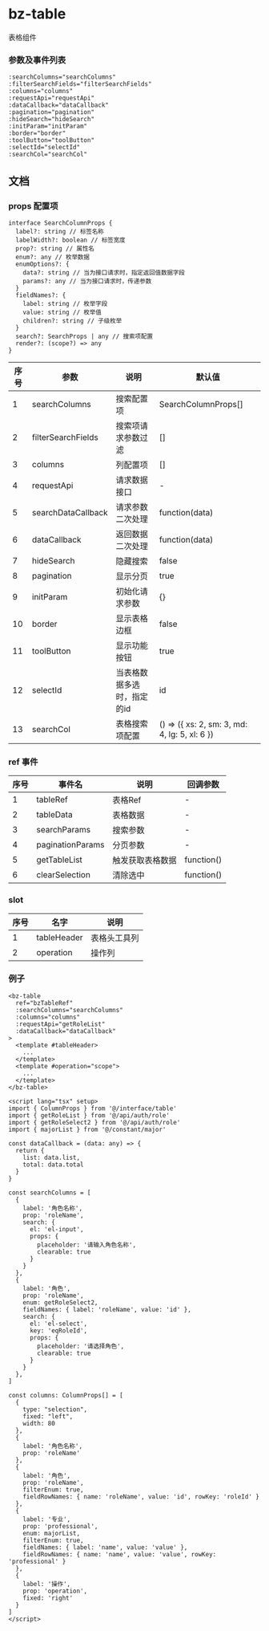 # bz-table

表格组件

### 参数及事件列表

```
:searchColumns="searchColumns"
:filterSearchFields="filterSearchFields"
:columns="columns"
:requestApi="requestApi"
:dataCallback="dataCallback"
:pagination="pagination"
:hideSearch="hideSearch"
:initParam="initParam"
:border="border"
:toolButton="toolButton"
:selectId="selectId"
:searchCol="searchCol"
```

## 文档

### props 配置项

```
interface SearchColumnProps {
  label?: string // 标签名称
  labelWidth?: boolean // 标签宽度
  prop?: string // 属性名
  enum?: any // 枚举数据
  enumOptions?: {
    data?: string // 当为接口请求时，指定返回值数据字段
    params?: any // 当为接口请求时，传递参数
  }
  fieldNames?: {
    label: string // 枚举字段
    value: string // 枚举值
    children?: string // 子级枚举
  }
  search?: SearchProps | any // 搜索项配置
  render?: (scope?) => any
}
```

| 序号 | 参数 | 说明 | 默认值 |
| ---- | ---- | ---- | ---- |
| 1 | searchColumns | 搜索配置项 | SearchColumnProps[] |
| 2 | filterSearchFields | 搜索项请求参数过滤 | [] |
| 3 | columns | 列配置项 | [] |
| 4 | requestApi | 请求数据接口 | - |
| 5 | searchDataCallback | 请求参数二次处理 | function(data) |
| 6 | dataCallback | 返回数据二次处理 | function(data) |
| 7 | hideSearch | 隐藏搜索 | false |
| 8 | pagination | 显示分页 | true |
| 9 | initParam | 初始化请求参数 | {} |
| 10 | border | 显示表格边框 | false |
| 11 | toolButton | 显示功能按钮 | true |
| 12 | selectId | 当表格数据多选时，指定的id | id |
| 13 | searchCol | 表格搜索项配置 | () => ({ xs: 2, sm: 3, md: 4, lg: 5, xl: 6 }) |

### ref 事件
| 序号 | 事件名 | 说明 | 回调参数 |
| ---- | ---- | ---- | ---- |
| 1 | tableRef | 表格Ref | - |
| 2 | tableData | 表格数据 | - |
| 3 | searchParams | 搜索参数 | - |
| 4 | paginationParams | 分页参数 | - |
| 5 | getTableList | 触发获取表格数据 | function() |
| 6 | clearSelection | 清除选中 | function() |

### slot
| 序号 | 名字 | 说明 |
| ---- | ---- | ---- |
| 1 | tableHeader | 表格头工具列 |
| 2 | operation | 操作列 |

### 例子

```
<bz-table
  ref="bzTableRef"
  :searchColumns="searchColumns"
  :columns="columns"
  :requestApi="getRoleList"
  :dataCallback="dataCallback"
>
  <template #tableHeader>
    ...
  </template>
  <template #operation="scope">
    ...
  </template>
</bz-table>

<script lang="tsx" setup>
import { ColumnProps } from '@/interface/table'
import { getRoleList } from '@/api/auth/role'
import { getRoleSelect2 } from '@/api/auth/role'
import { majorList } from '@/constant/major'

const dataCallback = (data: any) => {
  return {
    list: data.list,
    total: data.total
  }
}

const searchColumns = [
  {
    label: '角色名称',
    prop: 'roleName',
    search: {
      el: 'el-input',
      props: {
        placeholder: '请输入角色名称',
        clearable: true
      }
    }
  },
  {
    label: '角色',
    prop: 'roleName',
    enum: getRoleSelect2,
    fieldNames: { label: 'roleName', value: 'id' },
    search: {
      el: 'el-select',
      key: 'eqRoleId',
      props: {
        placeholder: '请选择角色',
        clearable: true
      }
    }
  },
]

const columns: ColumnProps[] = [
  { 
    type: "selection", 
    fixed: "left", 
    width: 80 
  },
  {
    label: '角色名称',
    prop: 'roleName'
  },
  {
    label: '角色',
    prop: 'roleName',
    filterEnum: true,
    fieldRowNames: { name: 'roleName', value: 'id', rowKey: 'roleId' }
  },
  {
    label: '专业',
    prop: 'professional',
    enum: majorList,
    filterEnum: true,
    fieldNames: { label: 'name', value: 'value' },
    fieldRowNames: { name: 'name', value: 'value', rowKey: 'professional' }
  },
  {
    label: '操作',
    prop: 'operation',
    fixed: 'right'
  }
]
</script>
```
